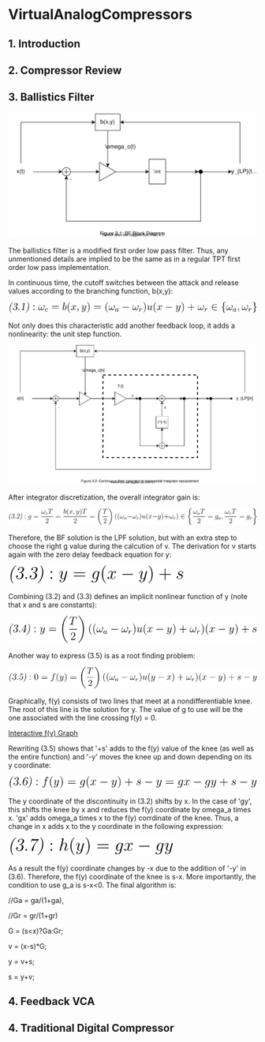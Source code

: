 # VirtualAnalogCompressors

## 1. Introduction

## 2. Compressor Review

## 3. Ballistics Filter

![BF_BD](Images/BF_BD.svg)

The ballistics filter is a modified first order low pass filter. Thus, any unmentioned details are implied to be the same as in a regular TPT first order low pass implementation.

In continuous time, the cutoff switches between the attack and release values according to the branching function, b(x,y):

![3.1](Images/3_1.svg)

Not only does this characteristic add another feedback loop, it adds a nonlinearity: the unit step function.

![BF_TPT](Images/BF_TPT.svg)

After integrator discretization, the overall integrator gain is:

![3.2](Images/3_2.svg)

Therefore, the BF solution is the LPF solution, but with an extra step to choose the right g value during the calcution of v. The derivation for v starts again with the zero delay feedback equation for y:

![3.3](Images/3_3.svg)

Combining (3.2) and (3.3) defines an implicit nonlinear function of y (note that x and s are constants):

![3.4](Images/3_4.svg)

Another way to express (3.5) is as a root finding problem:

![3.5](Images/3_5.svg)

Graphically, f(y) consists of two lines that meet at a nondifferentiable knee. The root of this line is the solution for y. The value of g to use will be the one associated with the line crossing f(y) = 0.

[Interactive f(y) Graph](geogebra.org/graphing/qckh8h8x)

Rewriting (3.5) shows that '+s' adds to the f(y) value of the knee (as well as the entire function) and '-y' moves the knee up and down depending on its y coordinate:

![3.6](Images/3_6.svg)

The y coordinate of the discontinuity in (3.2) shifts by x. In the case of 'gy', this shifts the knee by x and reduces the f(y) coordinate by omega_a times x. 'gx' adds omega_a times x to the f(y) corrdinate of the knee. Thus, a change in x adds x to the y coordinate in the following expression:

![3.7](Images/3_7.svg)

As a result the f(y) coordinate changes by -x due to the addition of '-y' in (3.6). Therefore, the f(y) coordinate of the knee is s-x. More importantly, the condition to use g_a is s-x<0. The final algorithm is:

//Ga = ga/(1+ga),

//Gr = gr/(1+gr)  

G = (s<x)?Ga:Gr;

v = (x-s)*G;

y = v+s;

s = y+v;

## 4. Feedback VCA

## 4. Traditional Digital Compressor
